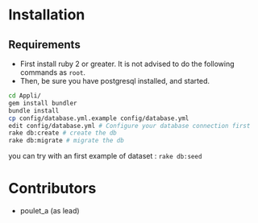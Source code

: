 # Installation

## Requirements

- First install ruby 2 or greater. It is not advised to do the following commands as ``root``.
- Then, be sure you have postgresql installed, and started.

```bash
cd Appli/
gem install bundler
bundle install
cp config/database.yml.example config/database.yml
edit config/database.yml # Configure your database connection first
rake db:create # create the db
rake db:migrate # migrate the db
```

you can try with an first example of dataset : ```rake db:seed```

# Contributors
- poulet_a (as lead)
